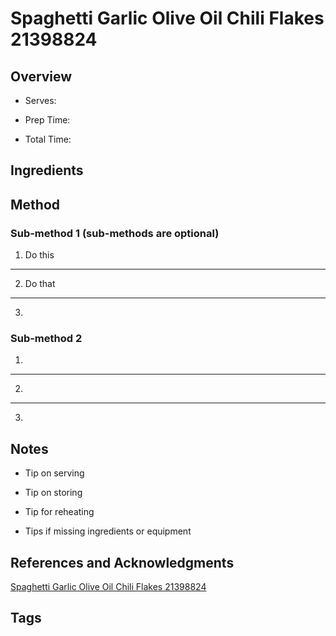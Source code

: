 # Spaghetti Garlic Olive Oil Chili Flakes 21398824

## Overview

- Serves:

- Prep Time:

- Total Time:

## Ingredients



## Method

### Sub-method 1 (sub-methods are optional)

1. Do this
---
2. Do that
---
3.

### Sub-method 2

1.
---
2.
---
3.

## Notes

- Tip on serving

- Tip on storing

- Tip for reheating

- Tips if missing ingredients or equipment

## References and Acknowledgments

[Spaghetti Garlic Olive Oil Chili Flakes 21398824](https://www.popsugar.com/food/Spaghetti-Garlic-Olive-Oil-Chili-Flakes-21398824)

## Tags


